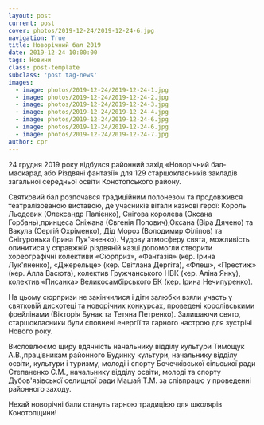 ```yaml
---
layout: post
current: post
cover: photos/2019-12-24/2019-12-24-6.jpg
navigation: True
title: Новорічний бал 2019
date: 2019-12-24 10:00:00
tags: Новини
class: post-template
subclass: 'post tag-news'
images:
  - image: photos/2019-12-24/2019-12-24-1.jpg
  - image: photos/2019-12-24/2019-12-24-2.jpg
  - image: photos/2019-12-24/2019-12-24-3.jpg
  - image: photos/2019-12-24/2019-12-24-4.jpg
  - image: photos/2019-12-24/2019-12-24-6.jpg
  - image: photos/2019-12-24/2019-12-24-6.jpg
  - image: photos/2019-12-24/2019-12-24-7.jpg
author: cpr
---
```


24 грудня 2019 року відбувся районний захід «Новорічний бал-маскарад  або Різдвяні фантазії» для 129 старшокласників закладів загальної середньої освіти Конотопського району.

Святковий бал розпочався традиційним полонезом та продовжився театралізованою виставою, де учасників вітали  казкові герої: Король Льодовик (Олександр Палієнко), Снігова королева (Оксана Горбань),принцеса Сніжана (Євгенія Попович),Оксана (Віра Дячено) та Вакула (Сергій Охріменко), Дід Мороз (Володимир Філіпов) та Снігуронька (Ірина Лук'яненко). Чудову  атмосферу свята, можливість опинитися у справжній різдвяній казці допомогли створити хореографічні колективи «Сюрприз», «Фантазія» (кер. Ірина Лук'яненко), «Джерельце» (кер. Світлана Дергіта), «Флеш», «Престиж» (кер. Алла Васюта), колектив Гружчанського НВК (кер. Аліна Янку), колектив «Писанка» Великосамбірського БК (кер. Ірина Нечипуренко).

На цьому сюрпризи не закінчилися і діти залюбки взяли участь у  святковій дискотеці та новорічних конкурсах, проведені королівськими фрейлінами (Вікторія Бунак та Тетяна Петренко). Залишаючи свято, старшокласники були сповнені енергії  та гарного настрою для зустрічі Нового року.

Висловлюємо щиру вдячність начальнику відділу культури Тимощук А.В.,працівникам районного Будинку культури,  начальнику відділу освіти, культури і туризму, молоді і спорту Бочечківської сільської ради Степаненко С.М., начальнику відділу освіти, молоді та спорту  Дубов'язівської селищної ради Машай Т.М. за співпрацю у проведенні районного заходу.

Нехай новорічні бали стануть гарною традицією для школярів Конотопщини!  
